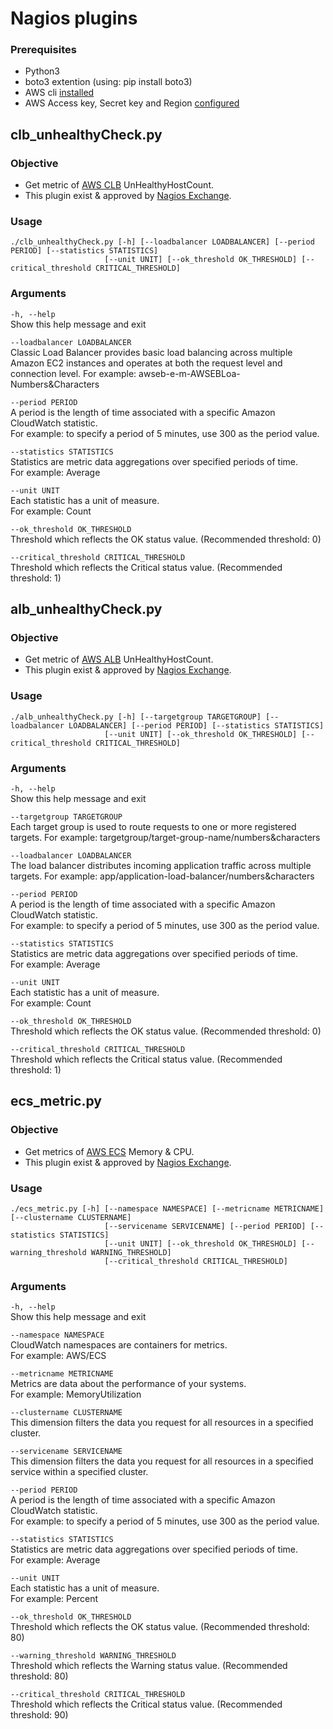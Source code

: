 # Nagios plugins

### Prerequisites 
- Python3
- boto3 extention (using: pip install boto3)
- AWS cli [installed](https://docs.aws.amazon.com/cli/latest/userguide/installing.html)
- AWS Access key, Secret key and Region [configured](https://docs.aws.amazon.com/cli/latest/userguide/cli-chap-getting-started.html)

## clb_unhealthyCheck.py
### Objective 
- Get metric of [AWS CLB](https://aws.amazon.com/elasticloadbalancing/details/#details) UnHealthyHostCount.
- This plugin exist & approved by [Nagios Exchange](https://exchange.nagios.org/directory/Plugins/Cloud/AWS-Classic-Load-Balancer-unhealthy-check/details).

### Usage 
```
./clb_unhealthyCheck.py [-h] [--loadbalancer LOADBALANCER] [--period PERIOD] [--statistics STATISTICS]
                     [--unit UNIT] [--ok_threshold OK_THRESHOLD] [--critical_threshold CRITICAL_THRESHOLD]
```

### Arguments  

`-h, --help`  
  Show this help message and exit  
  
`--loadbalancer LOADBALANCER`  
Classic Load Balancer provides basic load balancing across multiple Amazon EC2 instances and operates at both the request level and connection level.
For example: awseb-e-m-AWSEBLoa-Numbers&Characters
          
`--period PERIOD `  
A period is the length of time associated with a specific Amazon CloudWatch statistic.  
For example: to specify a period of 5 minutes, use 300 as the period value.  
                        
`--statistics STATISTICS`  
Statistics are metric data aggregations over specified periods of time.  
For example: Average  
                        
`--unit UNIT`  
Each statistic has a unit of measure.  
For example: Count  

`--ok_threshold OK_THRESHOLD`  
Threshold which reflects the OK status value. (Recommended threshold: 0)

`--critical_threshold CRITICAL_THRESHOLD`  
Threshold which reflects the Critical status value. (Recommended threshold: 1)


## alb_unhealthyCheck.py
### Objective 
- Get metric of [AWS ALB](https://aws.amazon.com/elasticloadbalancing/details/#details) UnHealthyHostCount.
- This plugin exist & approved by [Nagios Exchange](https://exchange.nagios.org/directory/Plugins/Cloud/AWS-Application-Load-Balancer-unhealthy-check/details).

### Usage 
```
./alb_unhealthyCheck.py [-h] [--targetgroup TARGETGROUP] [--loadbalancer LOADBALANCER] [--period PERIOD] [--statistics STATISTICS]
                     [--unit UNIT] [--ok_threshold OK_THRESHOLD] [--critical_threshold CRITICAL_THRESHOLD]
```

### Arguments  

`-h, --help`  
  Show this help message and exit  
  
`--targetgroup TARGETGROUP`  
Each target group is used to route requests to one or more registered targets.
For example: targetgroup/target-group-name/numbers&characters

`--loadbalancer LOADBALANCER`  
The load balancer distributes incoming application traffic across multiple targets.
For example: app/application-load-balancer/numbers&characters
          
`--period PERIOD `  
A period is the length of time associated with a specific Amazon CloudWatch statistic.  
For example: to specify a period of 5 minutes, use 300 as the period value.  
                        
`--statistics STATISTICS`  
Statistics are metric data aggregations over specified periods of time.  
For example: Average  
                        
`--unit UNIT`  
Each statistic has a unit of measure.  
For example: Count  

`--ok_threshold OK_THRESHOLD`  
Threshold which reflects the OK status value. (Recommended threshold: 0)

`--critical_threshold CRITICAL_THRESHOLD`  
Threshold which reflects the Critical status value. (Recommended threshold: 1)


## ecs_metric.py
### Objective 
- Get metrics of [AWS ECS](https://aws.amazon.com/ecs/) Memory & CPU.
- This plugin exist & approved by [Nagios Exchange](https://exchange.nagios.org/directory/Plugins/Cloud/ECS-cluster-and-service-monitor/details).

### Usage 
```
./ecs_metric.py [-h] [--namespace NAMESPACE] [--metricname METRICNAME] [--clustername CLUSTERNAME]
                     [--servicename SERVICENAME] [--period PERIOD] [--statistics STATISTICS]
                     [--unit UNIT] [--ok_threshold OK_THRESHOLD] [--warning_threshold WARNING_THRESHOLD]
                     [--critical_threshold CRITICAL_THRESHOLD]
```

### Arguments  

`-h, --help`  
  Show this help message and exit  
  
`--namespace NAMESPACE`  
CloudWatch namespaces are containers for metrics.  
For example: AWS/ECS  

`--metricname METRICNAME`  
Metrics are data about the performance of your systems.  
For example: MemoryUtilization  

`--clustername CLUSTERNAME`  
This dimension filters the data you request for all resources in a specified cluster.

`--servicename SERVICENAME`  
This dimension filters the data you request for all resources in a specified service within a specified cluster.
          
`--period PERIOD `  
A period is the length of time associated with a specific Amazon CloudWatch statistic.  
For example: to specify a period of 5 minutes, use 300 as the period value.  
                        
`--statistics STATISTICS`  
Statistics are metric data aggregations over specified periods of time.  
For example: Average  
                        
`--unit UNIT`  
Each statistic has a unit of measure.  
For example: Percent  

`--ok_threshold OK_THRESHOLD`  
Threshold which reflects the OK status value. (Recommended threshold: 80)

`--warning_threshold WARNING_THRESHOLD`  
Threshold which reflects the Warning status value. (Recommended threshold: 80)

`--critical_threshold CRITICAL_THRESHOLD`  
Threshold which reflects the Critical status value. (Recommended threshold: 90)

